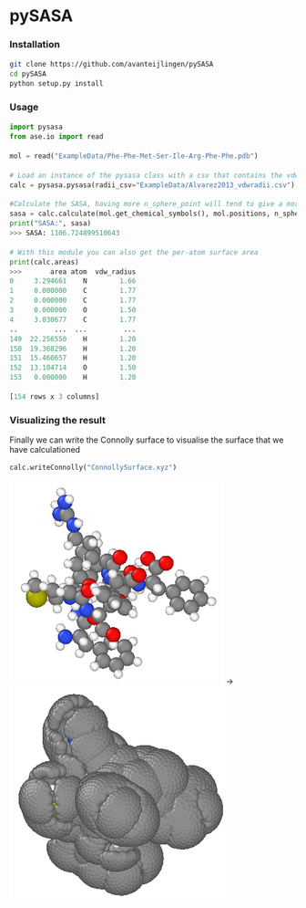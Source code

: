 # pySASA

### Installation
``` bash
git clone https://github.com/avanteijlingen/pySASA
cd pySASA
python setup.py install
```

### Usage
```python
import pysasa
from ase.io import read

mol = read("ExampleData/Phe-Phe-Met-Ser-Ile-Arg-Phe-Phe.pdb")

# Load an instance of the pysasa class with a csv that contains the vdw_radii of the atoms/beads that exist in your system
calc = pysasa.pysasa(radii_csv="ExampleData/Alvarez2013_vdwradii.csv")

#Calculate the SASA, having more n_sphere_point will tend to give a more accurate result at the expensive of increased calculation time.
sasa = calc.calculate(mol.get_chemical_symbols(), mol.positions, n_sphere_point=500)
print("SASA:", sasa)
>>> SASA: 1106.724899510643

# With this module you can also get the per-atom surface area
print(calc.areas)
>>>       area atom  vdw_radius
0     3.294661    N        1.66
1     0.000000    C        1.77
2     0.000000    C        1.77
3     0.000000    O        1.50
4     3.030677    C        1.77
..         ...  ...         ...
149  22.256550    H        1.20
150  19.368296    H        1.20
151  15.460657    H        1.20
152  13.104714    O        1.50
153   0.000000    H        1.20

[154 rows x 3 columns]
```

### Visualizing the result

Finally we can write the Connolly surface to visualise the surface that we have calculationed

``` python
calc.writeConnolly("ConnollySurface.xyz")
```

![](images/Phe-Phe-Met-Ser-Ile-Arg-Phe-Phe.png) -> ![](images/ConnollySurface.png)
